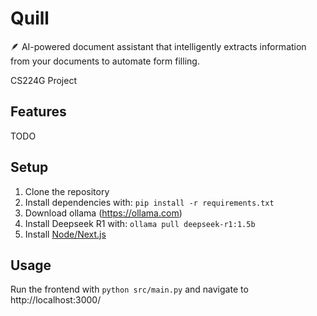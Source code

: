 # Quill
🪶 AI-powered document assistant that intelligently extracts information from your documents to automate form filling. 

CS224G Project

## Features
TODO

## Setup
1. Clone the repository
2. Install dependencies with: `pip install -r requirements.txt`
3. Download ollama (https://ollama.com)
4. Install Deepseek R1 with: `ollama pull deepseek-r1:1.5b`
5. Install [Node/Next.js](https://nodejs.org/en/download)


## Usage
Run the frontend with `python src/main.py` and navigate to http://localhost:3000/ 


